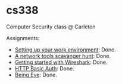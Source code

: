 # cs338

Computer Security class @ Carleton

Assignments:

- [Setting up your work environment](https://cs.carleton.edu/faculty/jondich/courses/cs338_s22/assignments/00-setup.html): Done.
- [A network tools scavanger hunt](https://cs.carleton.edu/faculty/jondich/courses/cs338_s22/assignments/02-network-tools.html): Done.
- [Getting started with Wireshark](https://cs.carleton.edu/faculty/jondich/courses/cs338_s22/assignments/03-wireshark.html): Done.
- [HTTP Basic Auth](https://cs.carleton.edu/faculty/jondich/courses/cs338_s22/assignments/04-basic-authentication.html): Done.
- [Being Eve](https://cs.carleton.edu/faculty/jondich/courses/cs338_s22/assignments/06-being-eve.html): Done.
